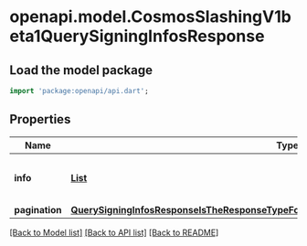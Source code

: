 # openapi.model.CosmosSlashingV1beta1QuerySigningInfosResponse

## Load the model package
```dart
import 'package:openapi/api.dart';
```

## Properties
Name | Type | Description | Notes
------------ | ------------- | ------------- | -------------
**info** | [**List<InfoIsTheSigningInfoOfAllValidatorsInner>**](InfoIsTheSigningInfoOfAllValidatorsInner.md) |  | [optional] [default to const []]
**pagination** | [**QuerySigningInfosResponseIsTheResponseTypeForTheQuerySigningInfosRPCMethodPagination**](QuerySigningInfosResponseIsTheResponseTypeForTheQuerySigningInfosRPCMethodPagination.md) |  | [optional] 

[[Back to Model list]](../README.md#documentation-for-models) [[Back to API list]](../README.md#documentation-for-api-endpoints) [[Back to README]](../README.md)



